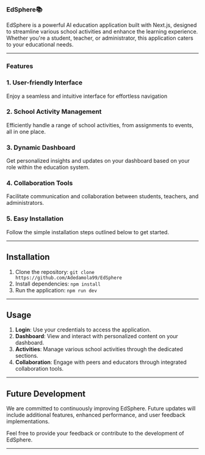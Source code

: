 ### **EdSphere📚**

EdSphere is a powerful AI education application built with Next.js, designed to streamline various school activities and enhance the learning experience. Whether you're a student, teacher, or administrator, this application caters to your educational needs.

-----
### Features

### 1. User-friendly Interface

Enjoy a seamless and intuitive interface for effortless navigation

### 2. School Activity Management

Efficiently handle a range of school activities, from assignments to events, all in one place.

### 3. Dynamic Dashboard

Get personalized insights and updates on your dashboard based on your role within the education system.

### 4. Collaboration Tools

Facilitate communication and collaboration between students, teachers, and administrators.

### 5. Easy Installation

Follow the simple installation steps outlined below to get started.

---------------

## Installation

1. Clone the repository: `git clone https://github.com/Adedamola99/EdSphere`
2. Install dependencies: `npm install`
3. Run the application: `npm run dev`

----------------

## Usage

1. **Login**: Use your credentials to access the application.
2. **Dashboard**: View and interact with personalized content on your dashboard.
3. **Activities**: Manage various school activities through the dedicated sections.
4. **Collaboration**: Engage with peers and educators through integrated collaboration tools.

--------------

## Future Development

We are committed to continuously improving EdSphere. Future updates will include additional features, enhanced performance, and user feedback implementations.

Feel free to provide your feedback or contribute to the development of EdSphere.

---------

